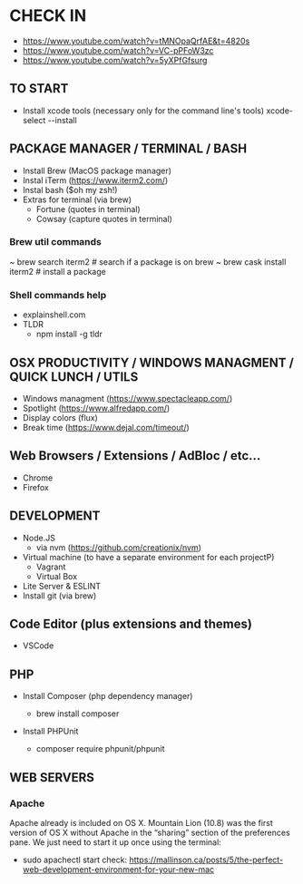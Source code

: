 
# CHECK IN
* https://www.youtube.com/watch?v=tMNOpaQrfAE&t=4820s
* https://www.youtube.com/watch?v=VC-pPFoW3zc
* https://www.youtube.com/watch?v=5yXPfGfsurg

## TO START
* Install xcode tools (necessary only for the command line's tools)
  xcode-select --install
  
## PACKAGE MANAGER / TERMINAL / BASH
* Install Brew (MacOS package manager)
* Instal iTerm (https://www.iterm2.com/)
* Instal bash ($oh my zsh!)
* Extras for terminal (via brew)
  - Fortune (quotes in terminal)
  - Cowsay (capture quotes in terminal)

### Brew util commands
~ brew search iterm2            # search if a package is on brew 
~ brew cask install iterm2      # install a package

### Shell commands help
* explainshell.com
* TLDR
  - npm install -g tldr

## OSX PRODUCTIVITY / WINDOWS MANAGMENT / QUICK LUNCH / UTILS
* Windows managment (https://www.spectacleapp.com/)  
* Spotlight (https://www.alfredapp.com/)
* Display colors (flux)
* Break time (https://www.dejal.com/timeout/)

## Web Browsers / Extensions / AdBloc / etc...
* Chrome
* Firefox

## DEVELOPMENT
* Node.JS
  - via nvm (https://github.com/creationix/nvm)
* Virtual machine (to have a separate environment for each projectP)
  - Vagrant
  - Virtual Box
* Lite Server & ESLINT
* Install git (via brew)

## Code Editor (plus extensions and themes)
* VSCode

## PHP
* Install Composer (php dependency manager)
  - brew install composer

* Install PHPUnit
  - composer require phpunit/phpunit

## WEB SERVERS
### Apache
Apache already is included on OS X. Mountain Lion (10.8) was the first version of OS X without Apache in the “sharing” section of the preferences pane. We just need to start it up once using the terminal:
  - sudo apachectl start
check: https://mallinson.ca/posts/5/the-perfect-web-development-environment-for-your-new-mac
